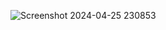 ![Screenshot 2024-04-25 230853](https://github.com/777388/ListenSeries/assets/96343159/892dbf05-5b9b-4e5a-951d-5b1f24886f1e)
